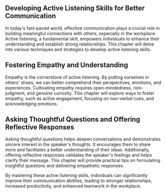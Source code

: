 
Developing Active Listening Skills for Better Communication
-----------------------------------------------------------

In today's fast-paced world, effective communication plays a crucial role in building meaningful connections with others, especially in the workplace. Active listening, a fundamental skill, empowers individuals to enhance their understanding and establish strong relationships. This chapter will delve into various techniques and strategies to develop active listening skills.

Fostering Empathy and Understanding
-----------------------------------

Empathy is the cornerstone of active listening. By putting ourselves in others' shoes, we can better comprehend their perspectives, emotions, and experiences. Cultivating empathy requires open-mindedness, non-judgment, and genuine curiosity. This chapter will explore ways to foster empathy, such as active engagement, focusing on non-verbal cues, and acknowledging emotions.

Asking Thoughtful Questions and Offering Reflective Responses
-------------------------------------------------------------

Asking thoughtful questions helps deepen conversations and demonstrates sincere interest in the speaker's thoughts. It encourages them to share more and facilitates a better understanding of their ideas. Additionally, offering reflective responses validates the speaker's feelings and helps clarify their message. This chapter will provide practical tips on formulating insightful questions and delivering empathetic responses.

By mastering these active listening skills, individuals can significantly improve their communication abilities, leading to stronger relationships, increased productivity, and enhanced teamwork in the workplace.
